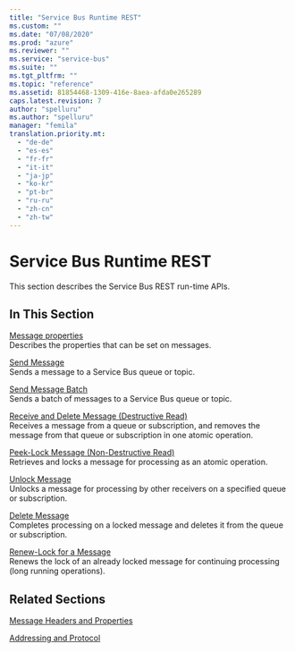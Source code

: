 ```yaml
---
title: "Service Bus Runtime REST"
ms.custom: ""
ms.date: "07/08/2020"
ms.prod: "azure"
ms.reviewer: ""
ms.service: "service-bus"
ms.suite: ""
ms.tgt_pltfrm: ""
ms.topic: "reference"
ms.assetid: 81854468-1309-416e-8aea-afda0e265289
caps.latest.revision: 7
author: "spelluru"
ms.author: "spelluru"
manager: "femila"
translation.priority.mt: 
  - "de-de"
  - "es-es"
  - "fr-fr"
  - "it-it"
  - "ja-jp"
  - "ko-kr"
  - "pt-br"
  - "ru-ru"
  - "zh-cn"
  - "zh-tw"
---
```

# Service Bus Runtime REST
This section describes the Service Bus REST run-time APIs.  
  
## In This Section  
 [Message properties](introduction.md)  
 Describes the properties that can be set on messages. 
 
 [Send Message](send-message-to-queue.md)  
 Sends a message to a Service Bus queue or topic. 
 
 [Send Message Batch](send-message-batch.md)  
 Sends a batch of messages to a Service Bus queue or topic. 
  
 [Receive and Delete Message (Destructive Read)](receive-and-delete-message-destructive-read.md)  
 Receives a message from a queue or subscription, and removes the message from that queue or subscription in one atomic operation.
  
 [Peek-Lock Message (Non-Destructive Read)](peek-lock-message-non-destructive-read.md)  
 Retrieves and locks a message for processing as an atomic operation.  
  
 [Unlock Message](unlock-message.md)  
 Unlocks a message for processing by other receivers on a specified queue or subscription.  
  
 [Delete Message](delete-message.md)  
 Completes processing on a locked message and deletes it from the queue or subscription.  
  
 [Renew-Lock for a Message](renew-lock-for-a-message.md)  
 Renews the lock of an already locked message for continuing processing (long running operations).  
 
  
## Related Sections  
   
 [Message Headers and Properties](message-headers-and-properties.md)  
  
 [Addressing and Protocol](addressing-and-protocol.md)